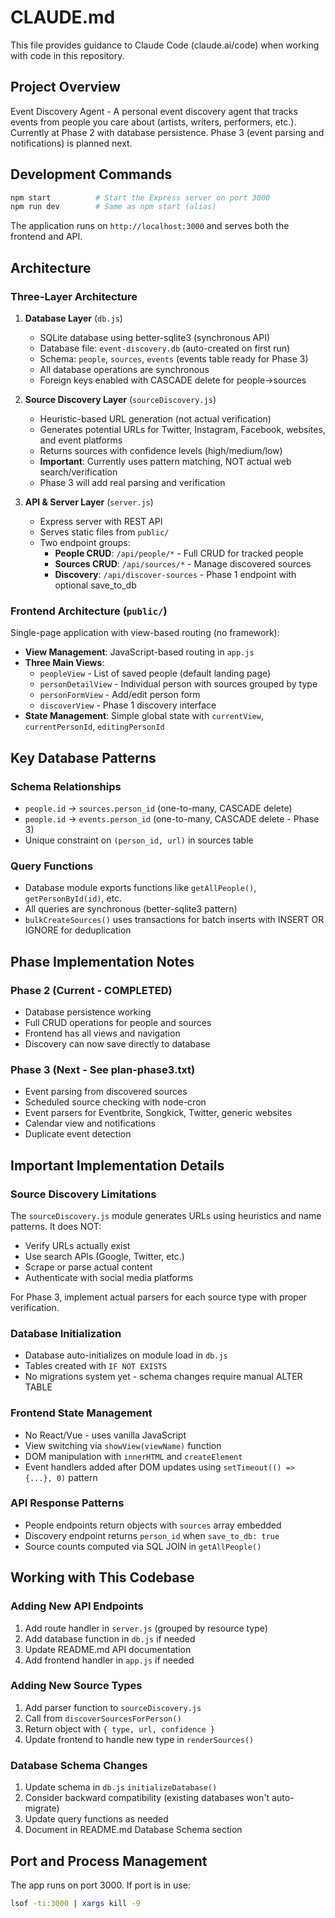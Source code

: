 # CLAUDE.md

This file provides guidance to Claude Code (claude.ai/code) when working with code in this repository.

## Project Overview

Event Discovery Agent - A personal event discovery agent that tracks events from people you care about (artists, writers, performers, etc.). Currently at Phase 2 with database persistence. Phase 3 (event parsing and notifications) is planned next.

## Development Commands

```bash
npm start          # Start the Express server on port 3000
npm run dev        # Same as npm start (alias)
```

The application runs on `http://localhost:3000` and serves both the frontend and API.

## Architecture

### Three-Layer Architecture

1. **Database Layer** (`db.js`)
   - SQLite database using better-sqlite3 (synchronous API)
   - Database file: `event-discovery.db` (auto-created on first run)
   - Schema: `people`, `sources`, `events` (events table ready for Phase 3)
   - All database operations are synchronous
   - Foreign keys enabled with CASCADE delete for people→sources

2. **Source Discovery Layer** (`sourceDiscovery.js`)
   - Heuristic-based URL generation (not actual verification)
   - Generates potential URLs for Twitter, Instagram, Facebook, websites, and event platforms
   - Returns sources with confidence levels (high/medium/low)
   - **Important**: Currently uses pattern matching, NOT actual web search/verification
   - Phase 3 will add real parsing and verification

3. **API & Server Layer** (`server.js`)
   - Express server with REST API
   - Serves static files from `public/`
   - Two endpoint groups:
     - **People CRUD**: `/api/people/*` - Full CRUD for tracked people
     - **Sources CRUD**: `/api/sources/*` - Manage discovered sources
     - **Discovery**: `/api/discover-sources` - Phase 1 endpoint with optional save_to_db

### Frontend Architecture (`public/`)

Single-page application with view-based routing (no framework):
- **View Management**: JavaScript-based routing in `app.js`
- **Three Main Views**:
  - `peopleView` - List of saved people (default landing page)
  - `personDetailView` - Individual person with sources grouped by type
  - `personFormView` - Add/edit person form
  - `discoverView` - Phase 1 discovery interface
- **State Management**: Simple global state with `currentView`, `currentPersonId`, `editingPersonId`

## Key Database Patterns

### Schema Relationships
- `people.id` → `sources.person_id` (one-to-many, CASCADE delete)
- `people.id` → `events.person_id` (one-to-many, CASCADE delete - Phase 3)
- Unique constraint on `(person_id, url)` in sources table

### Query Functions
- Database module exports functions like `getAllPeople()`, `getPersonById(id)`, etc.
- All queries are synchronous (better-sqlite3 pattern)
- `bulkCreateSources()` uses transactions for batch inserts with INSERT OR IGNORE for deduplication

## Phase Implementation Notes

### Phase 2 (Current - COMPLETED)
- Database persistence working
- Full CRUD operations for people and sources
- Frontend has all views and navigation
- Discovery can now save directly to database

### Phase 3 (Next - See plan-phase3.txt)
- Event parsing from discovered sources
- Scheduled source checking with node-cron
- Event parsers for Eventbrite, Songkick, Twitter, generic websites
- Calendar view and notifications
- Duplicate event detection

## Important Implementation Details

### Source Discovery Limitations
The `sourceDiscovery.js` module generates URLs using heuristics and name patterns. It does NOT:
- Verify URLs actually exist
- Use search APIs (Google, Twitter, etc.)
- Scrape or parse actual content
- Authenticate with social media platforms

For Phase 3, implement actual parsers for each source type with proper verification.

### Database Initialization
- Database auto-initializes on module load in `db.js`
- Tables created with `IF NOT EXISTS`
- No migrations system yet - schema changes require manual ALTER TABLE

### Frontend State Management
- No React/Vue - uses vanilla JavaScript
- View switching via `showView(viewName)` function
- DOM manipulation with `innerHTML` and `createElement`
- Event handlers added after DOM updates using `setTimeout(() => {...}, 0)` pattern

### API Response Patterns
- People endpoints return objects with `sources` array embedded
- Discovery endpoint returns `person_id` when `save_to_db: true`
- Source counts computed via SQL JOIN in `getAllPeople()`

## Working with This Codebase

### Adding New API Endpoints
1. Add route handler in `server.js` (grouped by resource type)
2. Add database function in `db.js` if needed
3. Update README.md API documentation
4. Add frontend handler in `app.js` if needed

### Adding New Source Types
1. Add parser function to `sourceDiscovery.js`
2. Call from `discoverSourcesForPerson()`
3. Return object with `{ type, url, confidence }`
4. Update frontend to handle new type in `renderSources()`

### Database Schema Changes
1. Update schema in `db.js` `initializeDatabase()`
2. Consider backward compatibility (existing databases won't auto-migrate)
3. Update query functions as needed
4. Document in README.md Database Schema section

## Port and Process Management

The app runs on port 3000. If port is in use:
```bash
lsof -ti:3000 | xargs kill -9
```